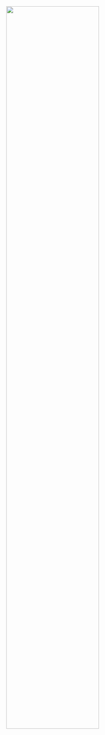 <image src="https://user-images.githubusercontent.com/54875278/111311114-2c898a00-86a1-11eb-91fb-9c64860bcfcc.jpg" width="70%" height="70%">
